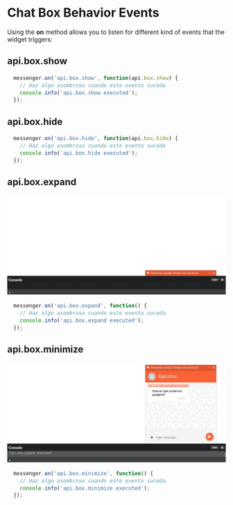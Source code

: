 # Chat Box Behavior Events

Using the **on** method allows you to listen for different kind of
events that the widget triggers:

## api.box.show

```javascript
  messenger.on('api.box.show', function(api.box.show) {
    // Haz algo asombroso cuando este evento suceda
    console.info('api.box.show executed');
  });
```

## api.box.hide

```javascript
  messenger.on('api.box.hide', function(api.box.hide) {
    // Haz algo asombroso cuando este evento suceda
    console.info('api.box.hide executed');
  });
```

## api.box.expand

![Box Expand example](_media/api.box.expand.gif)

```javascript
  messenger.on('api.box.expand', function() {
    // Haz algo asombroso cuando este evento suceda
    console.info('api.box.expand executed');
  });
```

## api.box.minimize

![Box Minimize example](_media/api.box.minimize.gif)

```javascript
  messenger.on('api.box.minimize', function() {
    // Haz algo asombroso cuando este evento suceda
    console.info('api.box.minimize executed');
  });
```

